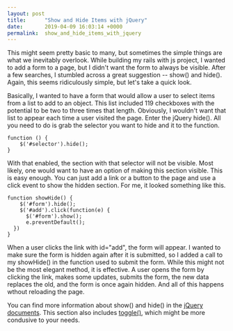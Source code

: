 ```yaml
---
layout: post
title:      "Show and Hide Items with jQuery"
date:       2019-04-09 16:03:14 +0000
permalink:  show_and_hide_items_with_jquery
---
```



This might seem pretty basic to many, but sometimes the simple things are what we inevitably overlook. While building my rails with js project, I wanted to add a form to a page, but I didn't want the form to always be visible. After a few searches, I stumbled across a great suggestion -- show() and hide(). Again, this seems ridiculously simple, but let's take a quick look.

Basically, I wanted to have a form that would allow a user to select items from a list to add to an object. This list included 119 checkboxes with the potential to be two to three times that length. Obviously, I wouldn't want that list to appear each time a user visited the page. Enter the jQuery hide(). All you need to do is grab the selector you want to hide and it to the function.

```
function () {
    $('#selector').hide();
}
```

With that enabled, the section with that selector will not be visible. Most likely, one would want to have an option of making this section visible. This is easy enough. You can just add a link or a button to the page and use a click event to show the hidden section. For me, it looked something like this.

```
function showHide() {
    $('#form').hide();
    $('#add').click(function(e) {
      $('#form').show();
      e.preventDefault();
  })
}
```

When a user clicks the link with id="add", the form will appear. I wanted to make sure the form is hidden again after it is submitted, so I added a call to my showHide() in the function used to submit the form. While this might not be the most elegant method, it is effective. A user opens the form by clicking the link, makes some updates, submits the form, the new data replaces the old, and the form is once again hidden. And all of this happens wthout reloading the page.

You can find more information about show() and hide() in the [jQuery documents](http://api.jquery.com/category/effects/basics/). This section also includes [toggle()](http://api.jquery.com/toggle/), which might be more condusive to your needs.


